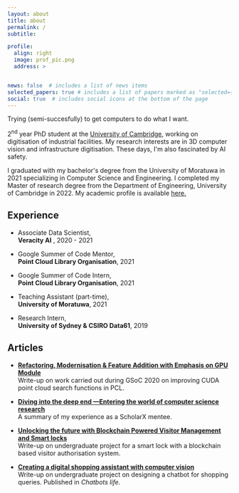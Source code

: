 ```yaml
---
layout: about
title: about
permalink: /
subtitle: 

profile:
  align: right
  image: prof_pic.png
  address: >


news: false  # includes a list of news items
selected_papers: true # includes a list of papers marked as "selected={true}"
social: true  # includes social icons at the bottom of the page
---
```


 Trying (semi-succesfully) to get computers to do what I want. 

 2<sup>nd</sup> year PhD student at the [University of Cambridge](https://www.cam.ac.uk/), working on digitisation of industrial facilities. 
 My research interests are in 3D computer vision and infrastructure digitisation. These days, I'm also fascinated by AI safety.
 
 I graduated with my bachelor's degree from the University of Moratuwa in 2021 specializing in Computer Science and Engineering. I completed my Master of research degree from the Department of Engineering, University of Cambridge in 2022. My academic profile is available [here.](https://www.construction.cam.ac.uk/staff/haritha-jayasinghe)


<H2> Experience </H2>

 - Associate Data Scientist,  
 **Veracity AI** , 2020 - 2021

 - Google Summer of Code Mentor,  
 **Point Cloud Library Organisation**, 2021

 - Google Summer of Code Intern,  
 **Point Cloud Library Organisation**, 2021

- Teaching Assistant (part-time),  
**University of Moratuwa**, 2021

- Research Intern,  
**University of Sydney & CSIRO Data61**, 2019

<H2> Articles </H2>

- [**Refactoring, Modernisation & Feature Addition with Emphasis on GPU Module**](https://pointclouds.org/gsoc-2020/gpu/)  
Write-up on work carried out during GSoC 2020 on improving CUDA point cloud search functions in PCL. 

- [**Diving into the deep end —Entering the world of computer science research**](https://medium.com/@harithajayasinghe/diving-into-the-deep-end-entering-the-world-of-computer-science-research-part-1-8caadf224ab1)  
A summary of my experience as a ScholarX mentee.

- [**Unlocking the future with Blockchain Powered Visitor Management and Smart locks**](https://medium.com/@harithajayasinghe/unlocking-the-future-with-blockchain-powered-visitor-management-and-smart-locks-2dab797301ac)  
Write-up on undergraduate project for a smart lock with a blockchain based visitor authorisation system.

- [**Creating a digital shopping assistant with computer vision**](https://chatbotslife.com/creating-a-digital-shopping-assistant-with-computer-vision-fc436b7355d3)  
Write-up on undergraduate project on designing a chatbot for shopping queries. Published in *Chatbots life*.

